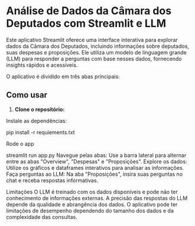 # Análise de Dados da Câmara dos Deputados com Streamlit e LLM

Este aplicativo Streamlit oferece uma interface interativa para explorar dados da Câmara dos Deputados, incluindo informações sobre deputados, suas despesas e proposições.  Ele utiliza um modelo de linguagem grande (LLM) para responder a perguntas com base nesses dados, fornecendo insights rápidos e acessíveis.

O aplicativo é dividido em três abas principais:

## Como usar

1. **Clone o repositório:**

Instale as dependências:

pip install -r requiements.txt

Rode o app

streamlit run app.py
Navegue pelas abas: Use a barra lateral para alternar entre as abas "Overview", "Despesas" e "Proposições".
Explore os dados: Utilize os gráficos e dataframes interativos para analisar as informações.
Faça perguntas ao LLM: Na aba "Proposições", insira suas perguntas no chat e receba respostas informativas.

Limitações
O LLM é treinado com os dados disponíveis e pode não ter conhecimento de informações externas.
A precisão das respostas do LLM depende da qualidade e abrangência dos dados.
O aplicativo pode ter limitações de desempenho dependendo do tamanho dos dados e da complexidade das consultas.
